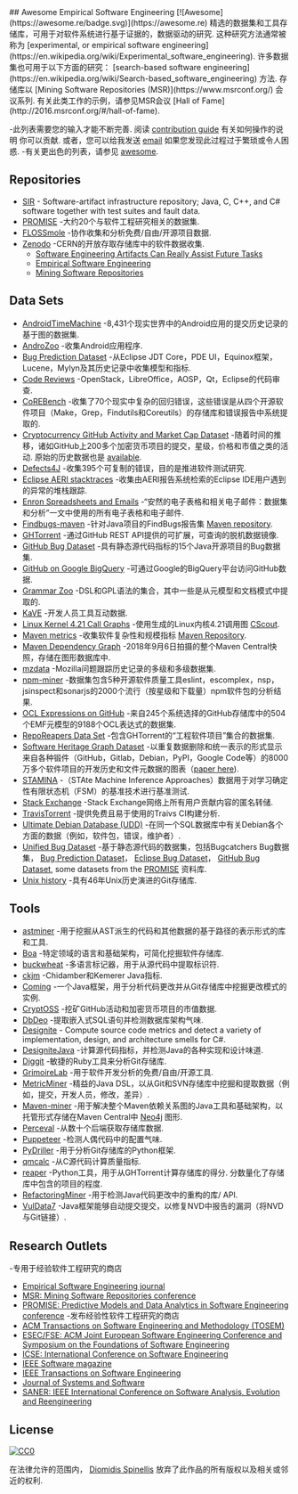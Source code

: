 <div class="github-widget" data-repo="dspinellis/awesome-msr"></div>
<script async src="https://pagead2.googlesyndication.com/pagead/js/adsbygoogle.js"></script><ins class="adsbygoogle" style="display:block" data-ad-client="ca-pub-6890694312814945" data-ad-slot="5473692530" data-ad-format="auto"  data-full-width-responsive="true"></ins>
## Awesome Empirical Software Engineering [![Awesome](https://awesome.re/badge.svg)](https://awesome.re)
精选的数据集和工具存储库，可用于对软件系统进行基于证据的，数据驱动的研究.
这种研究方法通常被称为 [experimental, or empirical software engineering](https://en.wikipedia.org/wiki/Experimental_software_engineering).
许多数据集也可用于以下方面的研究： [search-based software engineering](https://en.wikipedia.org/wiki/Search-based_software_engineering) 方法.
存储库以 [Mining Software Repositories (MSR)](https://www.msrconf.org/) 会议系列.
有关此类工作的示例，请参见MSR会议 [Hall of Fame](http://2016.msrconf.org/#/hall-of-fame).


-此列表需要您的输入才能不断完善.
  阅读 [contribution guide](https://github.com/dspinellis/awesome-msr/blob/master/contributing.md) 有关如何操作的说明
  你可以贡献.
  或者，您可以给我发送 [email](https://github.com/dspinellis/awesome-msr/blob/master/mailto:dds@aueb.gr)
  如果您发现此过程过于繁琐或令人困惑.
-有关更出色的列表，请参见 [awesome](https://github.com/sindresorhus/awesome).


## Repositories

- [SIR](http://sir.unl.edu/portal/index.php) - Software-artifact infrastructure repository; Java, C, C++, and C# software together with test suites and fault data.
- [PROMISE](http://promise.site.uottawa.ca/SERepository/datasets-page.html) -大约20个与软件工程研究相关的数据集.
- [FLOSSmole](https://flossmole.org/collection_details) -协作收集和分析免费/自由/开源项目数据.
- [Zenodo](http://zenodo.org/) -CERN的开放存取存储库中的软件数据收集.
  - [Software Engineering Artifacts Can Really Assist Future Tasks](http://zenodo.org/communities/seacraft)
  - [Empirical Software Engineering](https://zenodo.org/communities/empirical-software-engineering/)
  - [Mining Software Repositories](https://zenodo.org/communities/msr/)

## Data Sets

- [AndroidTimeMachine](https://androidtimemachine.github.io) -8,431个现实世界中的Android应用的提交历史记录的基于图的数据集.
- [AndroZoo](https://androzoo.uni.lu/) -收集Android应用程序.
- [Bug Prediction Dataset](http://bug.inf.usi.ch/index.php) -从Eclipse JDT Core，PDE UI，Equinox框架，Lucene，Mylyn及其历史记录中收集模型和指标.
- [Code Reviews](http://kin-y.github.io/miningReviewRepo/) -OpenStack，LibreOffice，AOSP，Qt，Eclipse的代码审查.
- [CoREBench](http://www.comp.nus.edu.sg/%7Erelease/corebench/) -收集了70个现实中复杂的回归错误，这些错误是从四个开源软件项目（Make，Grep，Findutils和Coreutils）的存储库和错误报告中系统提取的.
- [Cryptocurrency GitHub Activity and Market Cap Dataset](https://rvantonder.github.io/CryptOSS/)  -随着时间的推移，诸如GitHub上200多个加密货币项目的提交，星级，价格和市值之类的活动. 原始的历史数据也是 [available](https://zenodo.org/record/2595588#.XRuzuBNKhSM).
- [Defects4J](https://github.com/rjust/defects4j) -收集395个可复制的错误，目的是推进软件测试研究.
- [Eclipse AERI stacktraces](http://download.eclipse.org/scava/datasets/aeri_stacktraces/aeri_stacktraces.html) -收集由AERI报告系统检索的Eclipse IDE用户遇到的异常的堆栈跟踪.
- [Enron Spreadsheets and Emails](https://figshare.com/articles/Enron_Spreadsheets_and_Emails/1221767) -“安然的电子表格和相关电子邮件：数据集和分析”一文中使用的所有电子表格和电子邮件.
- [Findbugs-maven](https://github.com/istlab/maven_bug_catalog) -针对Java项目的FindBugs报告集 [Maven repository](https://maven.apache.org).
- [GHTorrent](http://ghtorrent.org/) -通过GitHub REST API提供的可扩展，可查询的脱机数据镜像.
- [GitHub Bug Dataset](http://www.inf.u-szeged.hu/~ferenc/papers/GitHubBugDataSet/) -具有静态源代码指标的15个Java开源项目的Bug数据集.
- [GitHub on Google BigQuery](https://cloud.google.com/bigquery/public-data/github) -可通过Google的BigQuery平台访问GitHub数据.
- [Grammar Zoo](http://slebok.github.io/zoo/) -DSL和GPL语法的集合，其中一些是从元模型和文档模式中提取的.
- [KaVE](http://www.kave.cc/datasets) -开发人员工具互动数据.
- [Linux Kernel 4.21 Call Graphs](https://zenodo.org/record/2652487#.XRnvomUzb0o) -使用生成的Linux内核4.21调用图 [CScout](https://github.com/dspinellis/cscout/). 
- [Maven metrics](https://github.com/bkarak/data_msr2015) -收集软件复杂性和规模指标 [Maven Repository](https://maven.apache.org).
- [Maven Dependency Graph](https://zenodo.org/record/1489120) -2018年9月6日拍摄的整个Maven Central快照，存储在图形数据库中.
- [mzdata](https://github.com/jxshin/mzdata) -Mozilla问题跟踪历史记录的多级和多级数据集.
- [npm-miner](https://github.com/AuthEceSoftEng/msr-2018-npm-miner) -数据集包含5种开源软件质量工具eslint，escomplex，nsp，jsinspect和sonarjs的2000个流行（按星级和下载量）npm软件包的分析结果.
- [OCL Expressions on GitHub](https://github.com/tue-mdse/ocl-dataset) -来自245个系统选择的GitHub存储库中的504个EMF元模型的9188个OCL表达式的数据集.
- [RepoReapers Data Set](https://reporeapers.github.io) -包含GHTorrent的“工程软件项目”集合的数据集.
- [Software Heritage Graph Dataset](https://doi.org/10.5281/zenodo.2583978) -以重复数据删除和统一表示的形式显示来自各种锻件（GitHub，Gitlab，Debian，PyPI，Google Code等）的8000万多个软件项目的开发历史和文件元数据的图表（[paper here](https://dl.acm.org/citation.cfm?id=3341907)).
- [STAMINA](http://stamina.chefbe.net/download) -（STAte Machine Inference Approaches）数据用于对学习确定性有限状态机（FSM）的基准技术进行基准测试.
- [Stack Exchange](https://archive.org/details/stackexchange) -Stack Exchange网络上所有用户贡献内容的匿名转储.
- [TravisTorrent](http://travistorrent.testroots.org) -提供免费且易于使用的Traivs CI构建分析.
- [Ultimate Debian Database (UDD)](https://wiki.debian.org/UltimateDebianDatabase) -在同一个SQL数据库中有关Debian各个方面的数据（例如，软件包，错误，维护者）.
- [Unified Bug Dataset](http://www.inf.u-szeged.hu/~ferenc/papers/UnifiedBugDataSet/) -基于静态源代码的数据集，包括Bugcatchers Bug数据集， [Bug Prediction Dataset](http://bug.inf.usi.ch/index.php)， [Eclipse Bug Dataset](https://www.st.cs.uni-saarland.de/softevo/bug-data/eclipse/)， [GitHub Bug Dataset](http://www.inf.u-szeged.hu/~ferenc/papers/GitHubBugDataSet/), some datasets from the [PROMISE](http://promise.site.uottawa.ca/SERepository/datasets-page.html) 资料库.
- [Unix history](https://github.com/dspinellis/unix-history-repo) -具有46年Unix历史演进的Git存储库.

## Tools
- [astminer](https://github.com/JetBrains-Research/astminer) -用于挖掘从AST派生的代码和其他数据的基于路径的表示形式的库和工具.
- [Boa](http://boa.cs.iastate.edu/) -特定领域的语言和基础架构，可简化挖掘软件存储库.
- [buckwheat](https://github.com/JetBrains-Research/buckwheat) -多语言标记器，用于从源代码中提取标识符.
- [ckjm](http://www.spinellis.gr/sw/ckjm/) -Chidamber和Kemerer Java指标.
- [Coming](https://github.com/SpoonLabs/coming/) -一个Java框架，用于分析代码更改并从Git存储库中挖掘更改模式的实例.
- [CryptOSS](https://github.com/rvantonder/CryptOSS) -挖矿GitHub活动和加密货币项目的市值数据.
- [DbDeo](https://github.com/tushartushar/DbDeo) -提取嵌入式SQL语句并检测数据库架构气味.
- [Designite](http://www.designite-tools.com) - Compute source code metrics and detect a variety of implementation, design, and architecture smells for C#.
- [DesigniteJava](https://github.com/tushartushar/DesigniteJava) -计算源代码指标，并检测Java的各种实现和设计味道.
- [Diggit](https://github.com/jrfaller/diggit) -敏捷的Ruby工具来分析Git存储库.
- [GrimoireLab](http://grimoirelab.github.io/) -用于软件开发分析的免费/自由/开源工具.
- [MetricMiner](http://www.github.com/mauricioaniche/metricminer2) -精益的Java DSL，以从Git和SVN存储库中挖掘和提取数据（例如，提交，开发人员，修改，差异）.
- [Maven-miner](https://github.com/diverse-project/maven-miner) -用于解决整个Maven依赖关系图的Java工具和基础架构，以托管形式存储在Maven Central中 [Neo4j](https://neo4j.com/) 图形.
- [Perceval](https://github.com/chaoss/grimoirelab-perceval) -从数十个后端获取存储库数据.
- [Puppeteer](https://github.com/tushartushar/Puppeteer) -检测人偶代码中的配置气味.
- [PyDriller](https://github.com/ishepard/pydriller) -用于分析Git存储库的Python框架.
- [qmcalc](https://github.com/dspinellis/cqmetrics) -从C源代码计算质量指标.
- [reaper](https://github.com/RepoReapers/reaper)  -Python工具，用于从GHTorrent计算存储库的得分. 分数量化了存储库中包含的项目的程度.
- [RefactoringMiner](https://github.com/tsantalis/RefactoringMiner) -用于检测Java代码更改中的重构的库/ API.
- [VulData7](https://github.com/electricalwind/data7) -Java框架能够自动提交提交，以修复NVD中报告的漏洞（将NVD与Git链接）.

## Research Outlets
-专用于经验软件工程研究的商店
  - [Empirical Software Engineering journal](https://link.springer.com/journal/10664)
  - [MSR: Mining Software Repositories conference](https://www.msrconf.org/)
  - [PROMISE: Predictive Models and Data Analytics in Software Engineering conference](http://promise.site.uottawa.ca/SERepository/)
-发布经验性软件工程研究的商店
  - [ACM Transactions on Software Engineering and Methodology (TOSEM)](https://dl.acm.org/citation.cfm?id=J790)
  - [ESEC/FSE: ACM Joint European Software Engineering Conference and Symposium on the Foundations of Software Engineering](https://www.esec-fse.org/)
  - [ICSE: International Conference on Software Engineering](http://www.icse-conferences.org/)
  - [IEEE Software magazine](https://publications.computer.org/software-magazine/)
  - [IEEE Transactions on Software Engineering](https://www.computer.org/csdl/journal/ts)
  - [Journal of Systems and Software](https://www.journals.elsevier.com/journal-of-systems-and-software)
  - [SANER: IEEE International Conference on Software Analysis, Evolution and Reengineering](https://ieeexplore.ieee.org/xpl/conhome.jsp?punumber=1000695)


## License

[![CC0](http://mirrors.creativecommons.org/presskit/buttons/88x31/svg/cc-zero.svg)](https://creativecommons.org/publicdomain/zero/1.0/)

在法律允许的范围内， [Diomidis Spinellis](http://www.spinellis.gr) 放弃了此作品的所有版权以及相关或邻近的权利.
